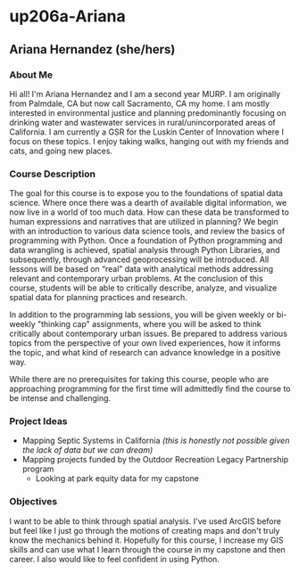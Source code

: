 # up206a-Ariana
## Ariana Hernandez (she/hers)
### About Me
Hi all! I'm Ariana Hernandez and I am a second year MURP. I am originally from Palmdale, CA but now call Sacramento, CA my home. I am mostly interested in environmental justice and planning predominantly focusing on drinking water and wastewater services in rural/unincorporated areas of California. I am currently a GSR for the Luskin Center of Innovation where I focus on these topics. I enjoy taking walks, hanging out with my friends and cats, and going new places. 

### Course Description 
The goal for this course is to expose you to the foundations of spatial data science. Where once there was a dearth of available digital information, we now live in a world of too much data. How can these data be transformed to human expressions and narratives that are utilized in planning? We begin with an introduction to various data science tools, and review the basics of programming with Python. Once a foundation of Python programming and data wrangling is achieved, spatial analysis through Python Libraries, and subsequently, through advanced geoprocessing will be introduced. All lessons will be based on “real” data with analytical methods addressing relevant and contemporary urban problems. At the conclusion of this course, students will be able to critically describe, analyze, and visualize spatial data for planning practices and research.

In addition to the programming lab sessions, you will be given weekly or bi-weekly "thinking cap" assignments, where you will be asked to think critically about contemporary urban issues. Be prepared to address various topics from the perspective of your own lived experiences, how it informs the topic, and what kind of research can advance knowledge in a positive way.

While there are no prerequisites for taking this course, people who are approaching programming for the first time will admittedly find the course to be intense and challenging.

### Project Ideas
* Mapping Septic Systems in California  *(this is honestly not possible given the lack of data but we can dream)*
* Mapping projects funded by the Outdoor Recreation Legacy Partnership program
  * Looking at park equity data for my capstone
  
### Objectives 
I want to be able to think through spatial analysis. I've used ArcGIS before but feel like I just go through the motions of creating maps and don't truly know the mechanics behind it. Hopefully for this course, I increase my GIS skills and can use what I learn through the course in my capstone and then career. I also would like to feel confident in using Python.

